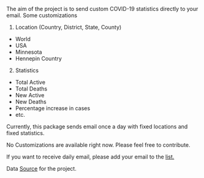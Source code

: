 The aim of the project is to send custom COVID-19 statistics directly to your email.
Some customizations
1. Location (Country, District, State, County)
  * World
  * USA
  * Minnesota
  * Hennepin Country
2. Statistics
  * Total Active
  * Total Deaths
  * New Active
  * New Deaths
  * Percentage increase in cases
  * etc.

Currently, this package sends email once a day with fixed locations and fixed statistics.

No Customizations are available right now. Please feel free to contribute.

If you want to receive daily email, please add your email to the [list.](https://docs.google.com/spreadsheets/d/1HI0llUuuVHRTSnMacgnIVzQmYgZGUckQ2cRMhPTA7QM/)


Data [Source](https://github.com/CSSEGISandData/COVID-19) for the project.

